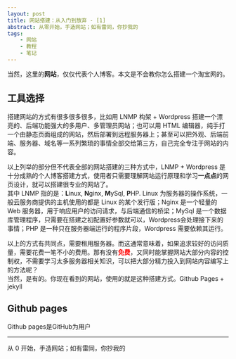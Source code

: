 ```yaml
---
layout: post
title: 网站搭建：从入门到放弃 - [1]
abstract: 从零开始，手造网站；如有雷同，你抄我的
tags:
    - 网站
    - 教程
    - 笔记
---
```


当然，这里的**网站**，仅仅代表个人博客。本文是不会教你怎么搭建一个淘宝网的。

## 工具选择
搭建网站的方式有很多很多很多，比如用 LNMP 构架 + Wordpress 搭建一个漂亮的、后端功能强大的多用户、多管理员网站；也可以用 HTML 编辑器，纯手打一个由静态页面组成的网站，然后部署到远程服务器上；甚至可以把外观、后端前端、服务器、域名等一系列繁琐的事情全部交给第三方，自己完全专注于网站的内容。

以上列举的部分但不代表全部的网站搭建的三种方式中，LNMP + Wordpress 是十分成熟的个人博客搭建方式，使用者只需要理解网站运行原理和学习**一点点**的网页设计，就可以搭建很专业的网站了。  
其中 LNMP 指的是：**L**inux, **N**ginx, **M**ySql, **P**HP. Linux 为服务器的操作系统，一般云服务商提供的主机使用的都是 Linux 的某个发行版；Nginx 是一个轻量的 Web 服务器，用于响应用户的访问请求，与后端通信的桥梁；MySql 是一个数据库管理程序，只需要在搭建之初配置好参数就可以，Wordpress会处理接下来的事情；PHP 是一种只在服务器端运行的程序片段，Wordpress 需要依赖其运行。

以上的方式有共同点，需要租用服务器。而这通常意味着，如果追求较好的访问质量，需要花费一笔不小的费用。那有没有<span style="color:red; font-weight:bold">免费</span>，又同时能掌握网站大部分内容的控制权，不需要学习太多服务器相关知识，可以把大部分精力投入到网站内容编写上的方法呢？  
当然，是有的。你现在看到的网站，使用的就是这种搭建方式。Github Pages + jekyll

## Github pages
Github pages是GitHub为用户



----
从 0 开始，手造网站；如有雷同，你抄我的